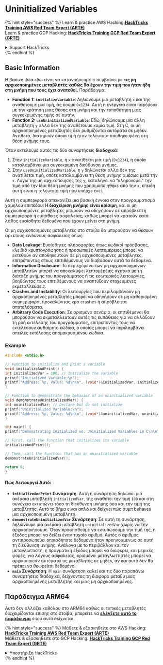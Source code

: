 # Uninitialized Variables

{% hint style="success" %}
Learn & practice AWS Hacking:<img src="/.gitbook/assets/arte.png" alt="" data-size="line">[**HackTricks Training AWS Red Team Expert (ARTE)**](https://training.hacktricks.xyz/courses/arte)<img src="/.gitbook/assets/arte.png" alt="" data-size="line">\
Learn & practice GCP Hacking: <img src="/.gitbook/assets/grte.png" alt="" data-size="line">[**HackTricks Training GCP Red Team Expert (GRTE)**<img src="/.gitbook/assets/grte.png" alt="" data-size="line">](https://training.hacktricks.xyz/courses/grte)

<details>

<summary>Support HackTricks</summary>

* Check the [**subscription plans**](https://github.com/sponsors/carlospolop)!
* **Join the** 💬 [**Discord group**](https://discord.gg/hRep4RUj7f) or the [**telegram group**](https://t.me/peass) or **follow** us on **Twitter** 🐦 [**@hacktricks\_live**](https://twitter.com/hacktricks\_live)**.**
* **Share hacking tricks by submitting PRs to the** [**HackTricks**](https://github.com/carlospolop/hacktricks) and [**HackTricks Cloud**](https://github.com/carlospolop/hacktricks-cloud) github repos.

</details>
{% endhint %}

## Basic Information

Η βασική ιδέα εδώ είναι να κατανοήσουμε τι συμβαίνει με **τις μη αρχικοποιημένες μεταβλητές καθώς θα έχουν την τιμή που ήταν ήδη στη μνήμη που τους έχει ανατεθεί.** Παράδειγμα:

* **Function 1: `initializeVariable`**: Δηλώνουμε μια μεταβλητή `x` και της αναθέτουμε μια τιμή, ας πούμε `0x1234`. Αυτή η ενέργεια είναι παρόμοια με την κράτηση μιας θέσης στη μνήμη και την τοποθέτηση μιας συγκεκριμένης τιμής σε αυτήν.
* **Function 2: `useUninitializedVariable`**: Εδώ, δηλώνουμε μια άλλη μεταβλητή `y` αλλά δεν της αναθέτουμε καμία τιμή. Στη C, οι μη αρχικοποιημένες μεταβλητές δεν ρυθμίζονται αυτόματα σε μηδέν. Αντίθετα, διατηρούν όποια τιμή ήταν τελευταία αποθηκευμένη στη θέση μνήμης τους.

Όταν εκτελούμε αυτές τις δύο συναρτήσεις **διαδοχικά**:

1. Στην `initializeVariable`, η `x` ανατίθεται μια τιμή (`0x1234`), η οποία καταλαμβάνει μια συγκεκριμένη διεύθυνση μνήμης.
2. Στην `useUninitializedVariable`, η `y` δηλώνεται αλλά δεν της ανατίθεται τιμή, οπότε καταλαμβάνει τη θέση μνήμης αμέσως μετά την `x`. Λόγω της μη αρχικοποίησης της `y`, καταλήγει να "κληρονομεί" την τιμή από την ίδια θέση μνήμης που χρησιμοποιήθηκε από την `x`, επειδή αυτή είναι η τελευταία τιμή που υπήρχε εκεί.

Αυτή η συμπεριφορά απεικονίζει μια βασική έννοια στον προγραμματισμό χαμηλού επιπέδου: **Η διαχείριση μνήμης είναι κρίσιμη**, και οι μη αρχικοποιημένες μεταβλητές μπορούν να οδηγήσουν σε απρόβλεπτη συμπεριφορά ή ευπάθειες ασφαλείας, καθώς μπορεί να κρατούν κατά λάθος ευαίσθητα δεδομένα που έχουν μείνει στη μνήμη.

Οι μη αρχικοποιημένες μεταβλητές στο στοίβα θα μπορούσαν να θέσουν αρκετούς κινδύνους ασφαλείας όπως:

* **Data Leakage**: Ευαίσθητες πληροφορίες όπως κωδικοί πρόσβασης, κλειδιά κρυπτογράφησης ή προσωπικές λεπτομέρειες μπορεί να εκτεθούν αν αποθηκευτούν σε μη αρχικοποιημένες μεταβλητές, επιτρέποντας στους επιτιθέμενους να διαβάσουν αυτά τα δεδομένα.
* **Information Disclosure**: Το περιεχόμενο των μη αρχικοποιημένων μεταβλητών μπορεί να αποκαλύψει λεπτομέρειες σχετικά με τη διάταξη μνήμης του προγράμματος ή τις εσωτερικές λειτουργίες, βοηθώντας τους επιτιθέμενους να αναπτύξουν στοχευμένες εκμεταλλεύσεις.
* **Crashes and Instability**: Οι λειτουργίες που περιλαμβάνουν μη αρχικοποιημένες μεταβλητές μπορεί να οδηγήσουν σε μη καθορισμένη συμπεριφορά, προκαλώντας κρα crashes ή απρόβλεπτα αποτελέσματα.
* **Arbitrary Code Execution**: Σε ορισμένα σενάρια, οι επιτιθέμενοι θα μπορούσαν να εκμεταλλευτούν αυτές τις ευπάθειες για να αλλάξουν τη ροή εκτέλεσης του προγράμματος, επιτρέποντάς τους να εκτελέσουν αυθαίρετο κώδικα, ο οποίος μπορεί να περιλαμβάνει απειλές εκτέλεσης απομακρυσμένου κώδικα.

### Example
```c
#include <stdio.h>

// Function to initialize and print a variable
void initializeAndPrint() {
int initializedVar = 100; // Initialize the variable
printf("Initialized Variable:\n");
printf("Address: %p, Value: %d\n\n", (void*)&initializedVar, initializedVar);
}

// Function to demonstrate the behavior of an uninitialized variable
void demonstrateUninitializedVar() {
int uninitializedVar; // Declare but do not initialize
printf("Uninitialized Variable:\n");
printf("Address: %p, Value: %d\n\n", (void*)&uninitializedVar, uninitializedVar);
}

int main() {
printf("Demonstrating Initialized vs. Uninitialized Variables in C\n\n");

// First, call the function that initializes its variable
initializeAndPrint();

// Then, call the function that has an uninitialized variable
demonstrateUninitializedVar();

return 0;
}
```
#### Πώς Λειτουργεί Αυτό:

* **`initializeAndPrint` Συνάρτηση**: Αυτή η συνάρτηση δηλώνει μια ακέραια μεταβλητή `initializedVar`, της αναθέτει την τιμή `100` και στη συνέχεια εκτυπώνει τόσο τη διεύθυνση μνήμης όσο και την τιμή της μεταβλητής. Αυτό το βήμα είναι απλό και δείχνει πώς συμπ behaves μια αρχικοποιημένη μεταβλητή.
* **`demonstrateUninitializedVar` Συνάρτηση**: Σε αυτή τη συνάρτηση, δηλώνουμε μια ακέραια μεταβλητή `uninitializedVar` χωρίς να την αρχικοποιήσουμε. Όταν προσπαθούμε να εκτυπώσουμε την τιμή της, η έξοδος μπορεί να δείξει έναν τυχαίο αριθμό. Αυτός ο αριθμός αντιπροσωπεύει οποιαδήποτε δεδομένα ήταν προηγουμένως σε αυτή τη διεύθυνση μνήμης. Ανάλογα με το περιβάλλον και τον μεταγλωττιστή, η πραγματική έξοδος μπορεί να διαφέρει, και μερικές φορές, για λόγους ασφαλείας, ορισμένοι μεταγλωττιστές μπορεί να αρχικοποιούν αυτόματα τις μεταβλητές σε μηδέν, αν και αυτό δεν θα πρέπει να θεωρείται δεδομένο.
* **`main` Συνάρτηση**: Η `main` συνάρτηση καλεί και τις δύο παραπάνω συναρτήσεις διαδοχικά, δείχνοντας τη διαφορά μεταξύ μιας αρχικοποιημένης μεταβλητής και μιας μη αρχικοποιημένης.

## Παράδειγμα ARM64

Αυτό δεν αλλάζει καθόλου στο ARM64 καθώς οι τοπικές μεταβλητές διαχειρίζονται επίσης στο στοίβα, μπορείτε να [**ελέγξετε αυτό το παράδειγμα**](https://8ksec.io/arm64-reversing-and-exploitation-part-6-exploiting-an-uninitialized-stack-variable-vulnerability/) όπου αυτό δείχνεται.

{% hint style="success" %}
Μάθετε & εξασκηθείτε στο AWS Hacking:<img src="/.gitbook/assets/arte.png" alt="" data-size="line">[**HackTricks Training AWS Red Team Expert (ARTE)**](https://training.hacktricks.xyz/courses/arte)<img src="/.gitbook/assets/arte.png" alt="" data-size="line">\
Μάθετε & εξασκηθείτε στο GCP Hacking: <img src="/.gitbook/assets/grte.png" alt="" data-size="line">[**HackTricks Training GCP Red Team Expert (GRTE)**<img src="/.gitbook/assets/grte.png" alt="" data-size="line">](https://training.hacktricks.xyz/courses/grte)

<details>

<summary>Υποστήριξη HackTricks</summary>

* Ελέγξτε τα [**σχέδια συνδρομής**](https://github.com/sponsors/carlospolop)!
* **Εγγραφείτε στην** 💬 [**ομάδα Discord**](https://discord.gg/hRep4RUj7f) ή στην [**ομάδα telegram**](https://t.me/peass) ή **ακολουθήστε** μας στο **Twitter** 🐦 [**@hacktricks\_live**](https://twitter.com/hacktricks\_live)**.**
* **Μοιραστείτε κόλπα hacking υποβάλλοντας PRs στα** [**HackTricks**](https://github.com/carlospolop/hacktricks) και [**HackTricks Cloud**](https://github.com/carlospolop/hacktricks-cloud) github repos.

</details>
{% endhint %}
